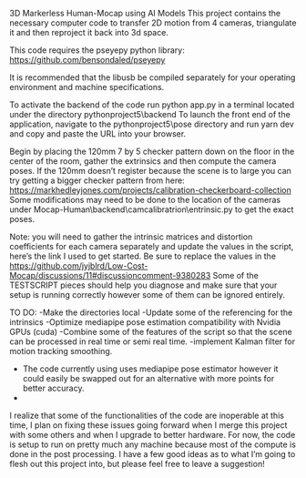 3D Markerless Human-Mocap using AI Models 
This project contains the necessary computer code to transfer 2D motion from 4 cameras, 
triangulate it and then reproject it back into 3d space.

This code requires the pseyepy python library: https://github.com/bensondaled/pseyepy

It is recommended that the libusb be compiled separately for your operating environment and machine specifications. 

To activate the backend of the code run    python app.py   in a terminal located under the directory pythonproject5\backend
To launch the front end of the application, navigate to the     pythonproject5\pose    directory and run    yarn dev   
and copy and paste the URL into your browser. 

Begin by placing the 120mm 7 by 5 checker pattern down on the floor in the center of the room, gather the extrinsics and then compute the camera poses. 
If the 120mm doesn’t register because the scene is to large you can try getting a bigger checker 
pattern from here: https://markhedleyjones.com/projects/calibration-checkerboard-collection
Some modifications may need to be done to the location of the cameras under Mocap-Human\backend\camcalibratrion\entrinsic.py 
to get the exact poses.


Note: you will need to gather the intrinsic matrices and distortion coefficients for each camera 
separately and update the values in the script, here’s the link I used to get started. Be sure to replace the values in the https://github.com/jyjblrd/Low-Cost-Mocap/discussions/11#discussioncomment-9380283
Some of the TESTSCRIPT pieces should help you diagnose and make sure that your setup is running 
correctly however some of them can be ignored entirely. 

TO DO:
-Make the directories local
-Update some of the referencing for the intrinsics 
-Optimize mediapipe pose estimation compatibility with Nvidia GPUs (cuda)
-Combine some of the features of the script so that the scene can be processed in real time or semi real time.
-implement Kalman filter for motion tracking smoothing.
- The code currently using uses mediapipe pose estimator however it could easily be swapped out for an alternative with more points for better accuracy.
- 
I realize that some of the functionalities of the code are inoperable at this time, I plan on fixing these issues going forward when I merge this project
with some others and when I upgrade to better hardware. For now, the code is setup to run on pretty much any machine because most of the compute is done in the post processing.
 I have a few good ideas as to what I’m going to flesh out this project into, but please feel free to leave a suggestion!



